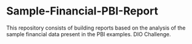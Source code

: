 # Sample-Financial-PBI-Report
This repository consists of building reports based on the analysis of the sample financial data present in the PBI examples. DIO Challenge.
